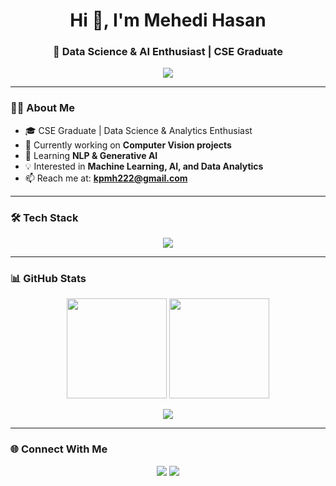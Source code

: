 <h1 align="center">Hi 👋, I'm Mehedi Hasan</h1>
<h3 align="center">🚀 Data Science & AI Enthusiast | CSE Graduate</h3>

<p align="center">
  <img src="https://readme-typing-svg.herokuapp.com?color=%2336BCF7&lines=Data+Science+%26+AI+Explorer;Always+Learning+New+Tech;Passionate+About+Analytics+%26+AI" />
</p>

---

### 👨‍💻 About Me
- 🎓 CSE Graduate | Data Science & Analytics Enthusiast  
- 🔭 Currently working on **Computer Vision projects**  
- 🌱 Learning **NLP & Generative AI**  
- 💡 Interested in **Machine Learning, AI, and Data Analytics**  
- 📫 Reach me at: **kpmh222@gmail.com**

---

### 🛠️ Tech Stack
<p align="center">
  <img src="https://skillicons.dev/icons?i=python,java,c,cpp,react,js,html,css,mysql,powerbi,git,github" />
</p>

---

### 📊 GitHub Stats
<p align="center">
  <img src="https://github-readme-stats.vercel.app/api?username=MeheD1i&show_icons=true&theme=tokyonight" height="160"/>
  <img src="https://github-readme-streak-stats.herokuapp.com/?user=MeheD1i&theme=tokyonight" height="160"/>
</p>

<p align="center">
  <img src="https://github-readme-stats.vercel.app/api/top-langs/?username=MeheD1i&layout=compact&theme=tokyonight" />
</p>

---

### 🌐 Connect With Me
<p align="center">
  <a href="https://github.com/MeheD1i"><img src="https://img.shields.io/badge/GitHub-100000?style=for-the-badge&logo=github&logoColor=white"/></a>
  <a href="https://www.facebook.com/exequiel.mehedi"><img src="https://img.shields.io/badge/Facebook-1877F2?style=for-the-badge&logo=facebook&logoColor=white"/></a>
</p>
